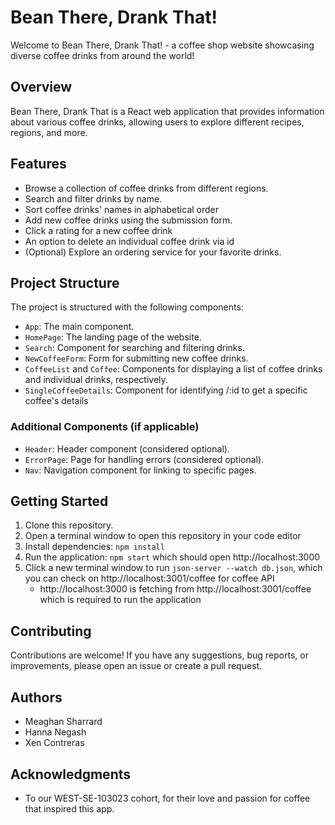 # Bean There, Drank That!

Welcome to Bean There, Drank That! - a coffee shop website showcasing diverse coffee drinks from around the world!

## Overview

Bean There, Drank That is a React web application that provides information about various coffee drinks, allowing users to explore different recipes, regions, and more.

## Features

- Browse a collection of coffee drinks from different regions.
- Search and filter drinks by name.
- Sort coffee drinks' names in alphabetical order
- Add new coffee drinks using the submission form.
- Click a rating for a new coffee drink
- An option to delete an individual coffee drink via id
- (Optional) Explore an ordering service for your favorite drinks.

## Project Structure

The project is structured with the following components:

- `App`: The main component.
- `HomePage`: The landing page of the website.
- `Search`: Component for searching and filtering drinks.
- `NewCoffeeForm`: Form for submitting new coffee drinks.
- `CoffeeList` and `Coffee`: Components for displaying a list of coffee drinks and individual drinks, respectively.
- `SingleCoffeeDetails`: Component for identifying /:id to get a specific coffee's details

### Additional Components (if applicable)

- `Header`: Header component (considered optional).
- `ErrorPage`: Page for handling errors (considered optional).
- `Nav`: Navigation component for linking to specific pages.

## Getting Started

1. Clone this repository.
2. Open a terminal window to open this repository in your code editor
3. Install dependencies: `npm install`
5. Run the application: `npm start` which should open http://localhost:3000
6. Click a new terminal window to run `json-server --watch db.json`, which you can check on http://localhost:3001/coffee for coffee API
   - http://localhost:3000 is fetching from http://localhost:3001/coffee which is required to run the application

## Contributing

Contributions are welcome! If you have any suggestions, bug reports, or improvements, please open an issue or create a pull request.

## Authors

- Meaghan Sharrard
- Hanna Negash
- Xen Contreras

## Acknowledgments

- To our WEST-SE-103023 cohort, for their love and passion for coffee that inspired this app.

